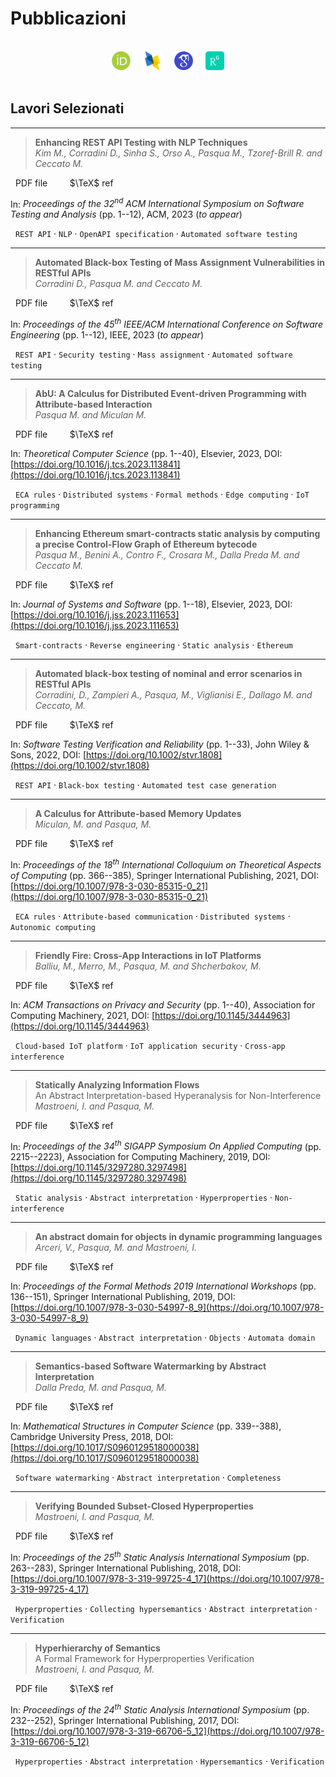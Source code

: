 # Pubblicazioni


<br>

<center>
    <a href="https://orcid.org/0000-0002-9475-4836" target="_blank" rel="noopener noreferrer"><img title="ORCID" width="30" height="30" src="imgs/orcid.png"></a> &nbsp; &nbsp;
    <a href="https://dblp.org/pid/197/7261.html" target="_blank" rel="noopener noreferrer"><img title="dblp" width="30" height="30" src="imgs/dblp.png"></a> &nbsp; &nbsp;
    <a href="https://scholar.google.com/citations?user=3Rdr8qkAAAAJ" target="_blank" rel="noopener noreferrer"><img title="Google Scholar" width="30" height="30" src="imgs/scholar.png"></a> &nbsp; &nbsp;
    <a href="https://www.researchgate.net/profile/Michele-Pasqua-3" target="_blank" rel="noopener noreferrer"><img title="ResearchGate" width="30" height="30" src="imgs/researchgate.png"></a>
</center>

<br>

## Lavori Selezionati

---

> **Enhancing REST API Testing with NLP Techniques** <br> *Kim M., Corradini D., Sinha S., Orso A., Pasqua M., Tzoref-Brill R. and Ceccato M.*

<a href="pdfs/ISSTA23.pdf" target="_blank" rel="noopener noreferrer"><i class="fas fa-file-pdf"></i></a> &nbsp; PDF file &nbsp; &nbsp; &nbsp; <a href="bibs/ISSTA23.bib"><i class="fas fa-quote-right"></i></a> &nbsp; $\TeX$ ref

In: *Proceedings of the 32<sup>nd</sup> ACM International Symposium on Software Testing and Analysis* (pp. 1--12), ACM, 2023 (*to appear*)

<i class="fas fa-tags"></i> &nbsp; `REST API` &middot; `NLP` &middot; `OpenAPI specification` &middot; `Automated software testing`

---

> **Automated Black-box Testing of Mass Assignment Vulnerabilities in RESTful APIs** <br> *Corradini D., Pasqua M. and Ceccato M.*

<a href="pdfs/ICSE23.pdf" target="_blank" rel="noopener noreferrer"><i class="fas fa-file-pdf"></i></a> &nbsp; PDF file &nbsp; &nbsp; &nbsp; <a href="bibs/ICSE23.bib"><i class="fas fa-quote-right"></i></a> &nbsp; $\TeX$ ref

In: *Proceedings of the 45<sup>th</sup> IEEE/ACM International Conference on Software Engineering* (pp. 1--12), IEEE, 2023 (*to appear*)

<i class="fas fa-tags"></i> &nbsp; `REST API` &middot; `Security testing` &middot; `Mass assignment` &middot; `Automated software testing`

---

> **AbU: A Calculus for Distributed Event-driven Programming with Attribute-based Interaction** <br> *Pasqua M. and Miculan M.*

<a href="pdfs/TCS23.pdf" target="_blank" rel="noopener noreferrer"><i class="fas fa-file-pdf"></i></a> &nbsp; PDF file &nbsp; &nbsp; &nbsp; <a href="bibs/TCS23.bib"><i class="fas fa-quote-right"></i></a> &nbsp; $\TeX$ ref

In: *Theoretical Computer Science* (pp. 1--40), Elsevier, 2023, DOI: [https://doi.org/10.1016/j.tcs.2023.113841](https://doi.org/10.1016/j.tcs.2023.113841)

<i class="fas fa-tags"></i> &nbsp; `ECA rules` &middot; `Distributed systems` &middot; `Formal methods` &middot; `Edge computing` &middot; `IoT programming`

---

> **Enhancing Ethereum smart-contracts static analysis by computing a precise Control-Flow Graph of Ethereum bytecode** <br> *Pasqua M., Benini A., Contro F., Crosara M., Dalla Preda M. and Ceccato M.*

<a href="pdfs/JSS23.pdf" target="_blank" rel="noopener noreferrer"><i class="fas fa-file-pdf"></i></a> &nbsp; PDF file &nbsp; &nbsp; &nbsp; <a href="bibs/JSS23.bib"><i class="fas fa-quote-right"></i></a> &nbsp; $\TeX$ ref

In: *Journal of Systems and Software* (pp. 1--18), Elsevier, 2023, DOI: [https://doi.org/10.1016/j.jss.2023.111653](https://doi.org/10.1016/j.jss.2023.111653)

<i class="fas fa-tags"></i> &nbsp; `Smart-contracts` &middot; `Reverse engineering` &middot; `Static analysis` &middot; `Ethereum`

---

> **Automated black‐box testing of nominal and error scenarios in RESTful APIs** <br> *Corradini, D., Zampieri A., Pasqua, M., Viglianisi E., Dallago M. and Ceccato, M.*

<a href="pdfs/STVR22.pdf" target="_blank" rel="noopener noreferrer"><i class="fas fa-file-pdf"></i></a> &nbsp; PDF file &nbsp; &nbsp; &nbsp; <a href="bibs/STVR22.bib"><i class="fas fa-quote-right"></i></a> &nbsp; $\TeX$ ref

In: *Software Testing Verification and Reliability* (pp. 1--33), John Wiley &amp; Sons, 2022, DOI: [https://doi.org/10.1002/stvr.1808](https://doi.org/10.1002/stvr.1808)

<i class="fas fa-tags"></i> &nbsp; `REST API` &middot; `Black-box testing` &middot; `Automated test case generation`

---

> **A Calculus for Attribute-based Memory Updates** <br> *Miculan, M. and Pasqua, M.*

<a href="pdfs/ICTAC21.pdf" target="_blank" rel="noopener noreferrer"><i class="fas fa-file-pdf"></i></a> &nbsp; PDF file &nbsp; &nbsp; &nbsp; <a href="bibs/ICTAC21.bib"><i class="fas fa-quote-right"></i></a> &nbsp; $\TeX$ ref

In: *Proceedings of the 18<sup>th</sup> International Colloquium on Theoretical Aspects of Computing* (pp. 366--385), Springer International Publishing, 2021, DOI: [https://doi.org/10.1007/978-3-030-85315-0_21](https://doi.org/10.1007/978-3-030-85315-0_21)

<i class="fas fa-tags"></i> &nbsp; `ECA rules` &middot; `Attribute-based communication` &middot; `Distributed systems` &middot; `Autonomic computing`

---

> **Friendly Fire: Cross-App Interactions in IoT Platforms** <br> *Balliu, M., Merro, M., Pasqua, M. and Shcherbakov, M.*

<a href="pdfs/TOPS21.pdf" target="_blank" rel="noopener noreferrer"><i class="fas fa-file-pdf"></i></a> &nbsp; PDF file &nbsp; &nbsp; &nbsp; <a href="bibs/TOPS21.bib"><i class="fas fa-quote-right"></i></a> &nbsp; $\TeX$ ref

In: *ACM Transactions on Privacy and Security* (pp. 1--40), Association for Computing Machinery, 2021, DOI: [https://doi.org/10.1145/3444963](https://doi.org/10.1145/3444963)

<i class="fas fa-tags"></i> &nbsp; `Cloud-based IoT platform` &middot; `IoT application security` &middot; `Cross-app interference`

---

> **Statically Analyzing Information Flows** <br> An Abstract Interpretation-based Hyperanalysis for Non-Interference <br> *Mastroeni, I. and Pasqua, M.*

<a href="pdfs/SAC19.pdf" target="_blank" rel="noopener noreferrer"><i class="fas fa-file-pdf"></i></a> &nbsp; PDF file &nbsp; &nbsp; &nbsp; <a href="bibs/SAC19.bib"><i class="fas fa-quote-right"></i></a> &nbsp; $\TeX$ ref

In: *Proceedings of the 34<sup>th</sup> SIGAPP Symposium On Applied Computing* (pp. 2215--2223), Association for Computing Machinery, 2019, DOI: [https://doi.org/10.1145/3297280.3297498](https://doi.org/10.1145/3297280.3297498)

<i class="fas fa-tags"></i> &nbsp; `Static analysis` &middot; `Abstract interpretation` &middot; `Hyperproperties` &middot; `Non-interference`

---

> **An abstract domain for objects in dynamic programming languages** <br> *Arceri, V., Pasqua, M. and Mastroeni, I.*

<a href="pdfs/FMW19.pdf" target="_blank" rel="noopener noreferrer"><i class="fas fa-file-pdf"></i></a> &nbsp; PDF file &nbsp; &nbsp; &nbsp; <a href="bibs/FMW19.bib"><i class="fas fa-quote-right"></i></a> &nbsp; $\TeX$ ref

In: *Proceedings of the Formal Methods 2019 International Workshops* (pp. 136--151), Springer International Publishing, 2019, DOI: [https://doi.org/10.1007/978-3-030-54997-8_9](https://doi.org/10.1007/978-3-030-54997-8_9)

<i class="fas fa-tags"></i> &nbsp; `Dynamic languages` &middot; `Abstract interpretation` &middot; `Objects` &middot; `Automata domain`

---

> **Semantics-based Software Watermarking by Abstract Interpretation** <br> *Dalla Preda, M. and Pasqua, M.*

<a href="pdfs/MSCS18.pdf" target="_blank" rel="noopener noreferrer"><i class="fas fa-file-pdf"></i></a> &nbsp; PDF file &nbsp; &nbsp; &nbsp; <a href="bibs/MSCS18.bib"><i class="fas fa-quote-right"></i></a> &nbsp; $\TeX$ ref

In: *Mathematical Structures in Computer Science* (pp. 339--388), Cambridge University Press, 2018, DOI: [https://doi.org/10.1017/S0960129518000038](https://doi.org/10.1017/S0960129518000038)

<i class="fas fa-tags"></i> &nbsp; `Software watermarking` &middot; `Abstract interpretation` &middot; `Completeness`

---

> **Verifying Bounded Subset-Closed Hyperproperties** <br> *Mastroeni, I. and Pasqua, M.*

<a href="pdfs/SAS18.pdf" target="_blank" rel="noopener noreferrer"><i class="fas fa-file-pdf"></i></a> &nbsp; PDF file &nbsp; &nbsp; &nbsp; <a href="bibs/SAS18.bib"><i class="fas fa-quote-right"></i></a> &nbsp; $\TeX$ ref

In: *Proceedings of the 25<sup>th</sup> Static Analysis International Symposium* (pp. 263--283), Springer International Publishing, 2018, DOI: [https://doi.org/10.1007/978-3-319-99725-4_17](https://doi.org/10.1007/978-3-319-99725-4_17)

<i class="fas fa-tags"></i> &nbsp; `Hyperproperties` &middot; `Collecting hypersemantics` &middot; `Abstract interpretation` &middot; `Verification`

---

> **Hyperhierarchy of Semantics** <br> A Formal Framework for Hyperproperties Verification <br> *Mastroeni, I. and Pasqua, M.*

<a href="pdfs/SAS17.pdf" target="_blank" rel="noopener noreferrer"><i class="fas fa-file-pdf"></i></a> &nbsp; PDF file &nbsp; &nbsp; &nbsp; <a href="bibs/SAS17.bib"><i class="fas fa-quote-right"></i></a> &nbsp; $\TeX$ ref

In: *Proceedings of the 24<sup>th</sup> Static Analysis International Symposium* (pp. 232--252), Springer International Publishing, 2017, DOI: [https://doi.org/10.1007/978-3-319-66706-5_12](https://doi.org/10.1007/978-3-319-66706-5_12)

<i class="fas fa-tags"></i> &nbsp; `Hyperproperties` &middot; `Abstract interpretation` &middot; `Hypersemantics` &middot; `Verification`

<br><br>

